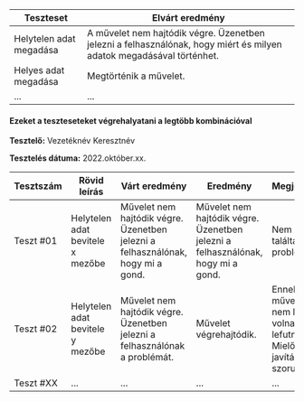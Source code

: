  | Teszteset               | Elvárt eredmény                                                                                                     | 
 |-------------------------|---------------------------------------------------------------------------------------------------------------------| 
 | Helytelen adat megadása | A művelet nem hajtódik végre. Üzenetben jelezni a felhasználónak, hogy miért és milyen adatok megadásával történhet.|
 | Helyes adat megadása    | Megtörténik a művelet.                                                                                              | 
 | ... | ... | 

#### Ezeket a teszteseteket végrehalyatani a legtöbb kombinációval

**Tesztelő:** Vezetéknév Keresztnév

**Tesztelés dátuma:** 2022.október.xx.

| Tesztszám | Rövid leírás                     | Várt eredmény                                                                   | Eredmény                                                                       | Megjegyzés                |
|-----------|----------------------------------|---------------------------------------------------------------------------------|--------------------------------------------------------------------------------|---------------------------|
| Teszt #01 | Helytelen adat bevitele x mezőbe | Művelet nem hajtódik végre. Üzenetben jelezni a felhasználónak, hogy mi a gond. | Művelet nem hajtódik végre. Üzenetben jelezni a felhasználónak, hogy mi a gond.| Nem találtam problémát.   |
| Teszt #02 | Helytelen adat bevitele y mezőbe | Művelet nem hajtódik végre. Üzenetben jelezni a felhasználónak a problémát.     | Művelet végrehajtódik.                                                         | Ennek a műveletnek nem lehetett volna lefutnia. Mielőbbi javításra szorul |
| Teszt #XX | ... | ... | ... | ... |                                        
